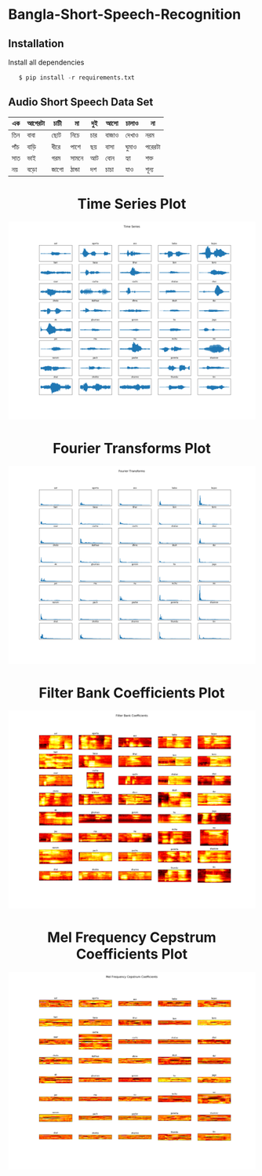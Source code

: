 # Bangla-Short-Speech-Recognition

## Installation
Install all dependencies
```python
   $ pip install -r requirements.txt
```

## Audio Short Speech Data Set

| এক | আগেরটা | চাচী | মা | দুই | আসো | চালাও | না |
| ----| ----| ----| ----| ----| ----| ----| ----|
| তিন | বাবা | ছোট | নিচে | চার | বাজাও | দেখাও | নরম |
| পাঁচ | বাড়ি | ধীরে | পাশে | ছয় | বাসা | ঘুমাও | পরেরটা |
| সাত | ভাই | গরম | সামনে | আট | বোন | হ্যা | শক্ত |
| নয় | বড়ো | জাগো | ঠান্ডা | দশ | চাচা | যাও | শূন্য |

<h1 align="center">Time Series Plot</h1>
<p align="center"> 
    <a href="https://github.com/jdchy/Bangla-Short-Speech-Recognition" target="time_series">
        <img alt='Plot of Time Series' src='imgs/Time_series.png' />
    </a>
    <br>
</p>

<h1 align="center">Fourier Transforms Plot</h1>
<p align="center"> 
    <a href="https://github.com/jdchy/Bangla-Short-Speech-Recognition" target="Fourier_transforms">
        <img alt='Plot of Fourier Transforms' src='imgs/Fourier_transforms.png' />
    </a>
    <br>
</p>

<h1 align="center">Filter Bank Coefficients Plot</h1>
<p align="center"> 
    <a href="https://github.com/jdchy/Bangla-Short-Speech-Recognition" target="Filter_bank_coefficients">
        <img alt='Plot of Filter Bank Coefficients' src='imgs/Filter_bank_coefficients.png' />
    </a>
    <br>
</p>

<h1 align="center">Mel Frequency Cepstrum Coefficients Plot</h1>
<p align="center"> 
    <a href="https://github.com/jdchy/Bangla-Short-Speech-Recognition" target="mfcc">
        <img alt='Plot of Mel Frequency Cepstrum Coefficients' src='imgs/mfcc.png' />
    </a>
    <br>
</p>
